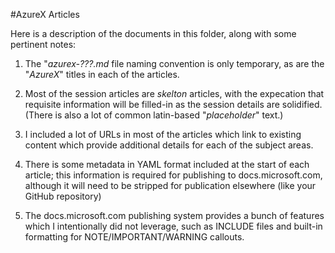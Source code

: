 #AzureX Articles

Here is a description of the documents in this folder, along with some pertinent notes:

1. The "*azurex-???.md* file naming convention is only temporary, as are the "*AzureX*" titles in each of the articles.

2. Most of the session articles are *skelton* articles, with the expecation that requisite information will be filled-in as the session details are solidified. (There is also a lot of common latin-based "*placeholder*" text.)

3. I included a lot of URLs in most of the articles which link to existing content which provide additional details for each of the subject areas.

4. There is some metadata in YAML format included at the start of each article; this information is required for publishing to docs.microsoft.com, although it will need to be stripped for publication elsewhere (like your GitHub repository)

5. The docs.microsoft.com publishing system provides a bunch of features which I intentionally did not leverage, such as INCLUDE files and built-in formatting for NOTE/IMPORTANT/WARNING callouts.
